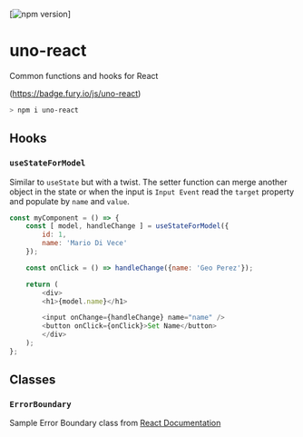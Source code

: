 [![npm version](https://badge.fury.io/js/uno-react.svg)]
# uno-react
Common functions and hooks for React

(https://badge.fury.io/js/uno-react)

```bash
> npm i uno-react
```

## Hooks

### `useStateForModel`

Similar to `useState` but with a twist. The setter function can merge another object in the state or when the input is `Input Event` read the `target` property and populate by `name` and `value`.

```javascript
const myComponent = () => {
    const [ model, handleChange ] = useStateForModel({
        id: 1,
        name: 'Mario Di Vece'
    });

    const onClick = () => handleChange({name: 'Geo Perez'});

    return (
        <div>
        <h1>{model.name}</h1>

        <input onChange={handleChange} name="name" />
        <button onClick={onClick}>Set Name</button>
        </div>
    );
};
```

## Classes

### `ErrorBoundary`

Sample Error Boundary class from [React Documentation](https://reactjs.org/docs/error-boundaries.html)